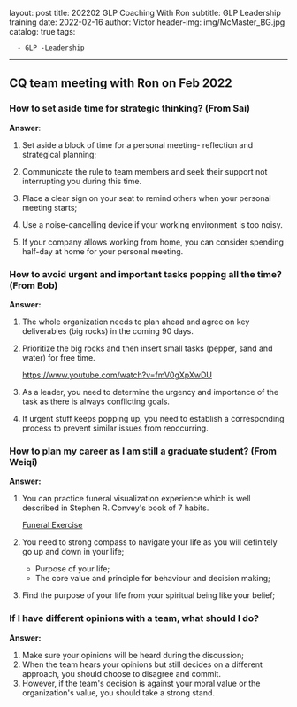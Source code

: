 

layout:     post
title:      202202 GLP Coaching With Ron
subtitle:   GLP Leadership training
date:       2022-02-16
author:     Victor
header-img: img/McMaster_BG.jpg
catalog: true
tags:

      - GLP -Leadership

---

## CQ team meeting with Ron on Feb 2022

### How to set aside time for strategic thinking? (From Sai)

**Answer**: 

1) Set aside a block of time for a personal meeting- reflection and strategical planning;

2) Communicate the rule to team members and seek their support not interrupting you during this time.

3) Place a clear sign on your seat to remind others when your personal meeting starts;

4) Use a noise-cancelling device if your working environment is too noisy.

5) If your company allows working from home, you can consider spending half-day at home for your personal meeting.

   

### How to avoid urgent and important tasks popping all the time? (From Bob)

**Answer:**

1. The whole organization needs to plan ahead and agree on key deliverables (big rocks) in the coming 90 days.

2. Prioritize the big rocks and then insert small tasks (pepper, sand and water) for free time.

   <https://www.youtube.com/watch?v=fmV0gXpXwDU>

3. As a leader, you need to determine the urgency and importance of the task as there is always conflicting goals.

4. If urgent stuff keeps popping up, you need to establish a corresponding process to prevent similar issues from reoccurring.

### How to plan my career as I am still a graduate student? (From Weiqi)

**Answer:**

1. You can practice funeral visualization experience which is well described in Stephen R. Convey's book of 7 habits. 

   [Funeral Exercise](https://www.youtube.com/watch?v=1KIZK_3hbqM)

2. You need to strong compass to navigate your life as you will definitely go up and down in your life; 
   - Purpose of your life;
   - The core value and principle for behaviour and decision making;

3. Find the purpose of your life from your spiritual being like your belief;

### If I have different opinions with a team, what should I do?

**Answer:**

1. Make sure your opinions will be heard during the discussion;
2. When the team hears your opinions but still decides on a different approach, you should choose to disagree and commit.
3. However, if the team's decision is against your moral value or the organization's value, you should take a strong stand.











